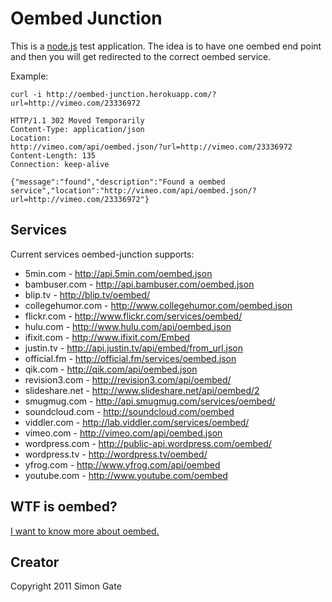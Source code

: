 # Oembed Junction

This is a [node.js](http://nodejs.org) test application. The idea is to have one oembed
end point and then you will get redirected to the correct oembed service.

Example:

```shell
curl -i http://oembed-junction.herokuapp.com/?url=http://vimeo.com/23336972

HTTP/1.1 302 Moved Temporarily
Content-Type: application/json
Location:
http://vimeo.com/api/oembed.json/?url=http://vimeo.com/23336972
Content-Length: 135
Connection: keep-alive

{"message":"found","description":"Found a oembed service","location":"http://vimeo.com/api/oembed.json/?url=http://vimeo.com/23336972"}
```

## Services

Current services oembed-junction supports:

* 5min.com - http://api.5min.com/oembed.json
* bambuser.com - http://api.bambuser.com/oembed.json
* blip.tv - http://blip.tv/oembed/
* collegehumor.com - http://www.collegehumor.com/oembed.json
* flickr.com - http://www.flickr.com/services/oembed/
* hulu.com - http://www.hulu.com/api/oembed.json
* ifixit.com - http://www.ifixit.com/Embed
* justin.tv - http://api.justin.tv/api/embed/from_url.json
* official.fm - http://official.fm/services/oembed.json
* qik.com - http://qik.com/api/oembed.json
* revision3.com - http://revision3.com/api/oembed/
* slideshare.net - http://www.slideshare.net/api/oembed/2
* smugmug.com - http://api.smugmug.com/services/oembed/
* soundcloud.com - http://soundcloud.com/oembed
* viddler.com - http://lab.viddler.com/services/oembed/
* vimeo.com - http://vimeo.com/api/oembed.json
* wordpress.com - http://public-api.wordpress.com/oembed/
* wordpress.tv - http://wordpress.tv/oembed/
* yfrog.com - http://www.yfrog.com/api/oembed
* youtube.com - http://www.youtube.com/oembed


## WTF is oembed?

[I want to know more about oembed.](http://oembed.com)

## Creator

Copyright 2011 Simon Gate
